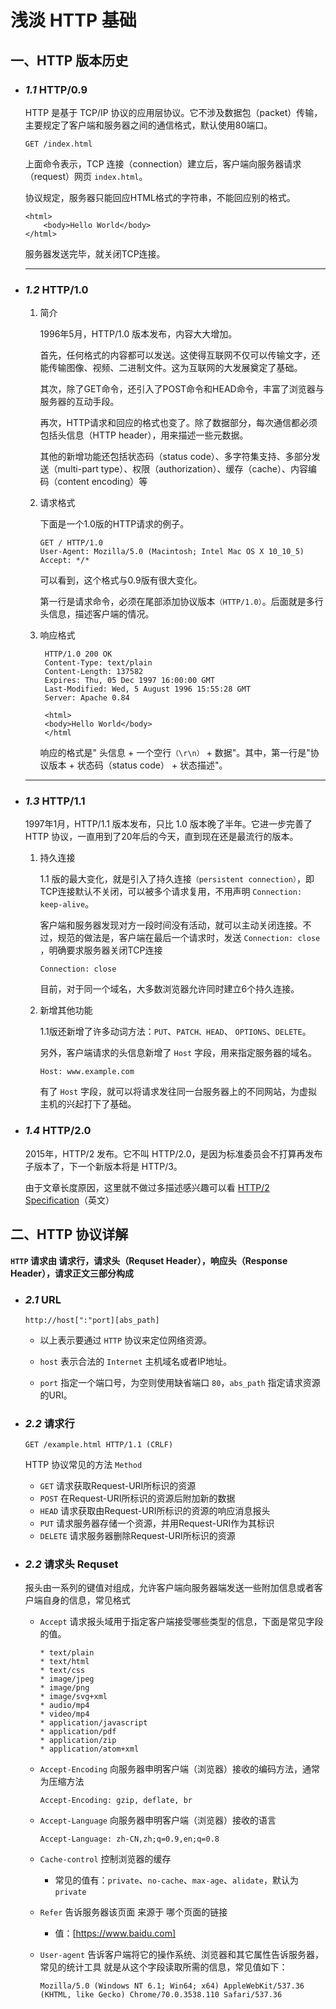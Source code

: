 # 浅淡 HTTP 基础

## 一、HTTP 版本历史

* ### ***1.1*** HTTP/0.9

    HTTP 是基于 TCP/IP 协议的应用层协议。它不涉及数据包（packet）传输，主要规定了客户端和服务器之间的通信格式，默认使用80端口。

    ` GET /index.html `
    
    上面命令表示，TCP 连接（connection）建立后，客户端向服务器请求（request）网页 ` index.html `。
    
    协议规定，服务器只能回应HTML格式的字符串，不能回应别的格式。

    ```
    <html>
        <body>Hello World</body>
    </html>
    ```
    服务器发送完毕，就关闭TCP连接。
    
    ---
* ### ***1.2*** HTTP/1.0

    1. 简介

    
        1996年5月，HTTP/1.0 版本发布，内容大大增加。

        首先，任何格式的内容都可以发送。这使得互联网不仅可以传输文字，还能传输图像、视频、二进制文件。这为互联网的大发展奠定了基础。

        其次，除了GET命令，还引入了POST命令和HEAD命令，丰富了浏览器与服务器的互动手段。

        再次，HTTP请求和回应的格式也变了。除了数据部分，每次通信都必须包括头信息（HTTP header），用来描述一些元数据。

        其他的新增功能还包括状态码（status code）、多字符集支持、多部分发送（multi-part type）、权限（authorization）、缓存（cache）、内容编码（content encoding）等

    2. 请求格式

        下面是一个1.0版的HTTP请求的例子。

        ```
        GET / HTTP/1.0
        User-Agent: Mozilla/5.0 (Macintosh; Intel Mac OS X 10_10_5)
        Accept: */*
         ```

        可以看到，这个格式与0.9版有很大变化。

        第一行是请求命令，必须在尾部添加协议版本`（HTTP/1.0）`。后面就是多行头信息，描述客户端的情况。

    3. 响应格式
            
            HTTP/1.0 200 OK 
            Content-Type: text/plain
            Content-Length: 137582
            Expires: Thu, 05 Dec 1997 16:00:00 GMT
            Last-Modified: Wed, 5 August 1996 15:55:28 GMT
            Server: Apache 0.84

            <html>
            <body>Hello World</body>
            </html

        响应的格式是" 头信息 + 一个空行`（\r\n）` + 数据"。其中，第一行是"协议版本 + 状态码（status code） + 状态描述"。

    ---
* ### ***1.3*** HTTP/1.1

    1997年1月，HTTP/1.1 版本发布，只比 1.0 版本晚了半年。它进一步完善了 HTTP 协议，一直用到了20年后的今天，直到现在还是最流行的版本。

    1. 持久连接

        1.1 版的最大变化，就是引入了持久连接`（persistent connection）`，即TCP连接默认不关闭，可以被多个请求复用，不用声明 `Connection: keep-alive`。

        客户端和服务器发现对方一段时间没有活动，就可以主动关闭连接。不过，规范的做法是，客户端在最后一个请求时，发送 `Connection: close `，明确要求服务器关闭TCP连接

        ```
        Connection: close
        ```
        
        目前，对于同一个域名，大多数浏览器允许同时建立6个持久连接。
    
    2. 新增其他功能

        1.1版还新增了许多动词方法：`PUT`、`PATCH、HEAD`、 `OPTIONS`、`DELETE`。

        另外，客户端请求的头信息新增了 `Host` 字段，用来指定服务器的域名。

        ```
        Host: www.example.com
        ```

        有了 `Host` 字段，就可以将请求发往同一台服务器上的不同网站，为虚拟主机的兴起打下了基础。
* ### ***1.4*** HTTP/2.0 
    2015年，HTTP/2 发布。它不叫 HTTP/2.0，是因为标准委员会不打算再发布子版本了，下一个新版本将是 HTTP/3。 
    
    由于文章长度原因，这里就不做过多描述感兴趣可以看 [HTTP/2 Specification](https://http2.github.io/http2-spec/)（英文）

## 二、HTTP 协议详解

**`HTTP` 请求由 请求行，请求头（Requset Header），响应头（Response Header），请求正文三部分构成**

* ### ***2.1*** URL
    ```
    http://host[":"port][abs_path]
    ```
    * 以上表示要通过 `HTTP` 协议来定位网络资源。
    
    * `host` 表示合法的 `Internet` 主机域名或者IP地址。
    
    * `port` 指定一个端口号，为空则使用缺省端口 `80`，`abs_path` 指定请求资源的URI。
* ### ***2.2*** 请求行

    ```
    GET /example.html HTTP/1.1 (CRLF)
    ```

    HTTP 协议常见的方法 `Method`

    * `GET` 请求获取Request-URI所标识的资源
    * `POST` 在Request-URI所标识的资源后附加新的数据
    * `HEAD` 请求获取由Request-URI所标识的资源的响应消息报头
    * `PUT` 请求服务器存储一个资源，并用Request-URI作为其标识
    * `DELETE` 请求服务器删除Request-URI所标识的资源

* ### ***2.2*** 请求头  Requset


    报头由一系列的键值对组成，允许客户端向服务器端发送一些附加信息或者客户端自身的信息，常见格式

    * `Accept` 请求报头域用于指定客户端接受哪些类型的信息，下面是常见字段的值。

        ```
        * text/plain
        * text/html
        * text/css
        * image/jpeg
        * image/png
        * image/svg+xml
        * audio/mp4
        * video/mp4
        * application/javascript
        * application/pdf
        * application/zip
        * application/atom+xml
        ```
    * `Accept-Encoding`  向服务器申明客户端（浏览器）接收的编码方法，通常为压缩方法
        ```
        Accept-Encoding: gzip, deflate, br
        ```
    * `Accept-Language` 向服务器申明客户端（浏览器）接收的语言
        ```
        Accept-Language: zh-CN,zh;q=0.9,en;q=0.8
        ```
    * `Cache-control` 控制浏览器的缓存
        * 常见的值有：`private`、`no-cache`、`max-age`、`alidate`，默认为 `private`
    * `Refer` 告诉服务器该页面 来源于 哪个页面的链接
        * 值：[https://www.baidu.com]
    * `User-agent` 告诉客户端将它的操作系统、浏览器和其它属性告诉服务器，常见的统计工具 就是从这个字段读取所需的信息，常见值如下：
        ```
        Mozilla/5.0 (Windows NT 6.1; Win64; x64) AppleWebKit/537.36 (KHTML, like Gecko) Chrome/70.0.3538.110 Safari/537.36
        ```
